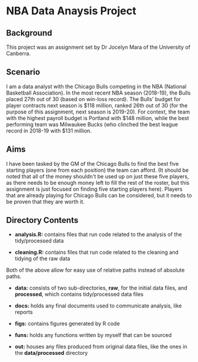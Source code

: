 # NBA Data Anaysis Project

## Background

This project was an assignment set by Dr Jocelyn Mara of the University of Canberra.

## Scenario

I am a data analyst with the Chicago Bulls competing in the NBA (National Basketball Association). In the most recent NBA season (2018-19), the Bulls placed 27th out of 30 (based on win-loss record). The Bulls' budget for player contracts next season  is $118 million, ranked 26th out of 30 (for the purpose of this assignment, next season is 2019-20). For context, the team with the highest payroll budget is Portland with $148 million, while the best performing team was Milwaukee Bucks (who clinched the best league record in 2018-19 with $131 million.

## Aims

I have been tasked by the GM of the Chicago Bulls to find the best five starting players (one from each position) the team can afford. (It should be noted that all of the money shouldn't be used up on just these five players, as there needs to be enough money left to fill the rest of the roster, but this assignment is just focused on finding five starting players here). Players that are already playing for Chicago Bulls can be considered, but it needs to be proven that they are worth it.


## Directory Contents

- **analysis.R:** contains files that run code related to the analysis of the tidy/processed data 

- **cleaning.R:** contains files that run code related to the cleaning and tidying of the raw data

Both of the above allow for easy use of relative paths instead of absolute paths.

- **data:** consists of two sub-directories, **raw**, for the initial data files, and **processed**, which contains tidy/processed data files

- **docs:** holds any final documents used to communicate analysis, like reports

- **figs:** contains figures generated by R code

- **funs:** holds any functions written by myself that can be sourced

- **out:** houses any files produced from original data files, like the ones in the **data/processed** directory

